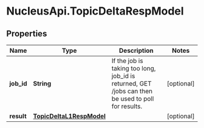 # NucleusApi.TopicDeltaRespModel

## Properties
Name | Type | Description | Notes
------------ | ------------- | ------------- | -------------
**job_id** | **String** | If the job is taking too long, job_id is returned, GET /jobs can then be used to poll for results. | [optional] 
**result** | [**TopicDeltaL1RespModel**](TopicDeltaL1RespModel.md) |  | [optional] 


